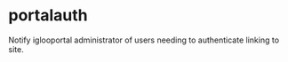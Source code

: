 portalauth
==========

Notify iglooportal administrator of users needing to authenticate linking to site.

